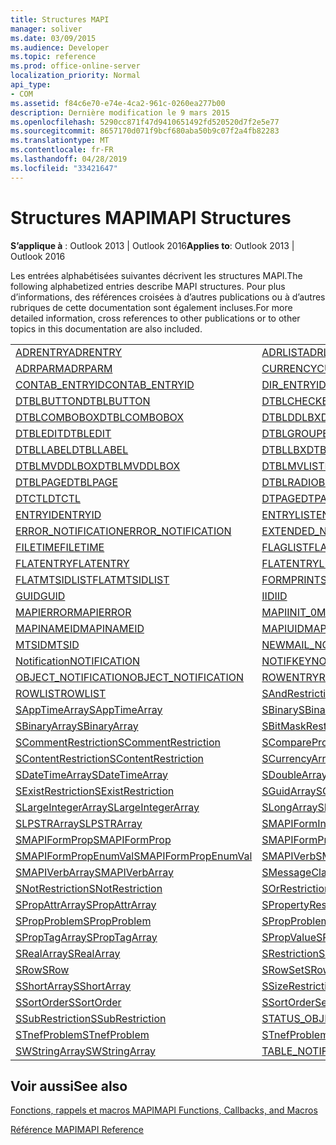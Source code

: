 ```yaml
---
title: Structures MAPI
manager: soliver
ms.date: 03/09/2015
ms.audience: Developer
ms.topic: reference
ms.prod: office-online-server
localization_priority: Normal
api_type:
- COM
ms.assetid: f84c6e70-e74e-4ca2-961c-0260ea277b00
description: Dernière modification le 9 mars 2015
ms.openlocfilehash: 5290cc871f47d9410651492fd520520d7f2e5e77
ms.sourcegitcommit: 8657170d071f9bcf680aba50b9c07f2a4fb82283
ms.translationtype: MT
ms.contentlocale: fr-FR
ms.lasthandoff: 04/28/2019
ms.locfileid: "33421647"
---
```

# <a name="mapi-structures"></a><span data-ttu-id="7a369-103">Structures MAPI</span><span class="sxs-lookup"><span data-stu-id="7a369-103">MAPI Structures</span></span>

  
  
<span data-ttu-id="7a369-104">**S’applique à** : Outlook 2013 | Outlook 2016</span><span class="sxs-lookup"><span data-stu-id="7a369-104">**Applies to**: Outlook 2013 | Outlook 2016</span></span> 
  
<span data-ttu-id="7a369-105">Les entrées alphabétisées suivantes décrivent les structures MAPI.</span><span class="sxs-lookup"><span data-stu-id="7a369-105">The following alphabetized entries describe MAPI structures.</span></span> <span data-ttu-id="7a369-106">Pour plus d’informations, des références croisées à d’autres publications ou à d’autres rubriques de cette documentation sont également incluses.</span><span class="sxs-lookup"><span data-stu-id="7a369-106">For more detailed information, cross references to other publications or to other topics in this documentation are also included.</span></span>
  
|||
|:-----|:-----|
|[<span data-ttu-id="7a369-107">ADRENTRY</span><span class="sxs-lookup"><span data-stu-id="7a369-107">ADRENTRY</span></span>](adrentry.md) <br/> |[<span data-ttu-id="7a369-108">ADRLIST</span><span class="sxs-lookup"><span data-stu-id="7a369-108">ADRLIST</span></span>](adrlist.md) <br/> |
|[<span data-ttu-id="7a369-109">ADRPARM</span><span class="sxs-lookup"><span data-stu-id="7a369-109">ADRPARM</span></span>](adrparm.md) <br/> |[<span data-ttu-id="7a369-110">CURRENCY</span><span class="sxs-lookup"><span data-stu-id="7a369-110">CURRENCY</span></span>](currency.md) <br/> |
|[<span data-ttu-id="7a369-111">CONTAB_ENTRYID</span><span class="sxs-lookup"><span data-stu-id="7a369-111">CONTAB_ENTRYID</span></span>](contab_entryid.md) <br/> |[<span data-ttu-id="7a369-112">DIR_ENTRYID</span><span class="sxs-lookup"><span data-stu-id="7a369-112">DIR_ENTRYID</span></span>](dir_entryid.md) <br/> |
|[<span data-ttu-id="7a369-113">DTBLBUTTON</span><span class="sxs-lookup"><span data-stu-id="7a369-113">DTBLBUTTON</span></span>](dtblbutton.md) <br/> |[<span data-ttu-id="7a369-114">DTBLCHECKBOX</span><span class="sxs-lookup"><span data-stu-id="7a369-114">DTBLCHECKBOX</span></span>](dtblcheckbox.md) <br/> |
|[<span data-ttu-id="7a369-115">DTBLCOMBOBOX</span><span class="sxs-lookup"><span data-stu-id="7a369-115">DTBLCOMBOBOX</span></span>](dtblcombobox.md) <br/> |[<span data-ttu-id="7a369-116">DTBLDDLBX</span><span class="sxs-lookup"><span data-stu-id="7a369-116">DTBLDDLBX</span></span>](dtblddlbx.md) <br/> |
|[<span data-ttu-id="7a369-117">DTBLEDIT</span><span class="sxs-lookup"><span data-stu-id="7a369-117">DTBLEDIT</span></span>](dtbledit.md) <br/> |[<span data-ttu-id="7a369-118">DTBLGROUPBOX</span><span class="sxs-lookup"><span data-stu-id="7a369-118">DTBLGROUPBOX</span></span>](dtblgroupbox.md) <br/> |
|[<span data-ttu-id="7a369-119">DTBLLABEL</span><span class="sxs-lookup"><span data-stu-id="7a369-119">DTBLLABEL</span></span>](dtbllabel.md) <br/> |[<span data-ttu-id="7a369-120">DTBLLBX</span><span class="sxs-lookup"><span data-stu-id="7a369-120">DTBLLBX</span></span>](dtbllbx.md) <br/> |
|[<span data-ttu-id="7a369-121">DTBLMVDDLBOX</span><span class="sxs-lookup"><span data-stu-id="7a369-121">DTBLMVDDLBOX</span></span>](dtblmvddlbox.md) <br/> |[<span data-ttu-id="7a369-122">DTBLMVLISTBOX</span><span class="sxs-lookup"><span data-stu-id="7a369-122">DTBLMVLISTBOX</span></span>](dtblmvlistbox.md) <br/> |
|[<span data-ttu-id="7a369-123">DTBLPAGE</span><span class="sxs-lookup"><span data-stu-id="7a369-123">DTBLPAGE</span></span>](dtblpage.md) <br/> |[<span data-ttu-id="7a369-124">DTBLRADIOBUTTON</span><span class="sxs-lookup"><span data-stu-id="7a369-124">DTBLRADIOBUTTON</span></span>](dtblradiobutton.md) <br/> |
|[<span data-ttu-id="7a369-125">DTCTL</span><span class="sxs-lookup"><span data-stu-id="7a369-125">DTCTL</span></span>](dtctl.md) <br/> |[<span data-ttu-id="7a369-126">DTPAGE</span><span class="sxs-lookup"><span data-stu-id="7a369-126">DTPAGE</span></span>](dtpage.md) <br/> |
|[<span data-ttu-id="7a369-127">ENTRYID</span><span class="sxs-lookup"><span data-stu-id="7a369-127">ENTRYID</span></span>](entryid.md) <br/> |[<span data-ttu-id="7a369-128">ENTRYLIST</span><span class="sxs-lookup"><span data-stu-id="7a369-128">ENTRYLIST</span></span>](entrylist.md) <br/> |
|[<span data-ttu-id="7a369-129">ERROR_NOTIFICATION</span><span class="sxs-lookup"><span data-stu-id="7a369-129">ERROR_NOTIFICATION</span></span>](error_notification.md) <br/> |[<span data-ttu-id="7a369-130">EXTENDED_NOTIFICATION</span><span class="sxs-lookup"><span data-stu-id="7a369-130">EXTENDED_NOTIFICATION</span></span>](extended_notification.md) <br/> |
|[<span data-ttu-id="7a369-131">FILETIME</span><span class="sxs-lookup"><span data-stu-id="7a369-131">FILETIME</span></span>](filetime.md) <br/> |[<span data-ttu-id="7a369-132">FLAGLIST</span><span class="sxs-lookup"><span data-stu-id="7a369-132">FLAGLIST</span></span>](flaglist.md) <br/> |
|[<span data-ttu-id="7a369-133">FLATENTRY</span><span class="sxs-lookup"><span data-stu-id="7a369-133">FLATENTRY</span></span>](flatentry.md) <br/> |[<span data-ttu-id="7a369-134">FLATENTRYLIST</span><span class="sxs-lookup"><span data-stu-id="7a369-134">FLATENTRYLIST</span></span>](flatentrylist.md) <br/> |
|[<span data-ttu-id="7a369-135">FLATMTSIDLIST</span><span class="sxs-lookup"><span data-stu-id="7a369-135">FLATMTSIDLIST</span></span>](flatmtsidlist.md) <br/> |[<span data-ttu-id="7a369-136">FORMPRINTSETUP</span><span class="sxs-lookup"><span data-stu-id="7a369-136">FORMPRINTSETUP</span></span>](formprintsetup.md) <br/> |
|[<span data-ttu-id="7a369-137">GUID</span><span class="sxs-lookup"><span data-stu-id="7a369-137">GUID</span></span>](guid.md) <br/> |[<span data-ttu-id="7a369-138">IID</span><span class="sxs-lookup"><span data-stu-id="7a369-138">IID</span></span>](iid.md) <br/> |
|[<span data-ttu-id="7a369-139">MAPIERROR</span><span class="sxs-lookup"><span data-stu-id="7a369-139">MAPIERROR</span></span>](mapierror.md) <br/> |[<span data-ttu-id="7a369-140">MAPIINIT_0</span><span class="sxs-lookup"><span data-stu-id="7a369-140">MAPIINIT_0</span></span>](mapiinit_0.md) <br/> |
|[<span data-ttu-id="7a369-141">MAPINAMEID</span><span class="sxs-lookup"><span data-stu-id="7a369-141">MAPINAMEID</span></span>](mapinameid.md) <br/> |[<span data-ttu-id="7a369-142">MAPIUID</span><span class="sxs-lookup"><span data-stu-id="7a369-142">MAPIUID</span></span>](mapiuid.md) <br/> |
|[<span data-ttu-id="7a369-143">MTSID</span><span class="sxs-lookup"><span data-stu-id="7a369-143">MTSID</span></span>](mtsid.md) <br/> |[<span data-ttu-id="7a369-144">NEWMAIL_NOTIFICATION</span><span class="sxs-lookup"><span data-stu-id="7a369-144">NEWMAIL_NOTIFICATION</span></span>](newmail_notification.md) <br/> |
|[<span data-ttu-id="7a369-145">Notification</span><span class="sxs-lookup"><span data-stu-id="7a369-145">NOTIFICATION</span></span>](notification.md) <br/> |[<span data-ttu-id="7a369-146">NOTIFKEY</span><span class="sxs-lookup"><span data-stu-id="7a369-146">NOTIFKEY</span></span>](notifkey.md) <br/> |
|[<span data-ttu-id="7a369-147">OBJECT_NOTIFICATION</span><span class="sxs-lookup"><span data-stu-id="7a369-147">OBJECT_NOTIFICATION</span></span>](object_notification.md) <br/> |[<span data-ttu-id="7a369-148">ROWENTRY</span><span class="sxs-lookup"><span data-stu-id="7a369-148">ROWENTRY</span></span>](rowentry.md) <br/> |
|[<span data-ttu-id="7a369-149">ROWLIST</span><span class="sxs-lookup"><span data-stu-id="7a369-149">ROWLIST</span></span>](rowlist.md) <br/> |[<span data-ttu-id="7a369-150">SAndRestriction</span><span class="sxs-lookup"><span data-stu-id="7a369-150">SAndRestriction</span></span>](sandrestriction.md) <br/> |
|[<span data-ttu-id="7a369-151">SAppTimeArray</span><span class="sxs-lookup"><span data-stu-id="7a369-151">SAppTimeArray</span></span>](sapptimearray.md) <br/> |[<span data-ttu-id="7a369-152">SBinary</span><span class="sxs-lookup"><span data-stu-id="7a369-152">SBinary</span></span>](sbinary.md) <br/> |
|[<span data-ttu-id="7a369-153">SBinaryArray</span><span class="sxs-lookup"><span data-stu-id="7a369-153">SBinaryArray</span></span>](sbinaryarray.md) <br/> |[<span data-ttu-id="7a369-154">SBitMaskRestriction</span><span class="sxs-lookup"><span data-stu-id="7a369-154">SBitMaskRestriction</span></span>](sbitmaskrestriction.md) <br/> |
|[<span data-ttu-id="7a369-155">SCommentRestriction</span><span class="sxs-lookup"><span data-stu-id="7a369-155">SCommentRestriction</span></span>](scommentrestriction.md) <br/> |[<span data-ttu-id="7a369-156">SComparePropsRestriction</span><span class="sxs-lookup"><span data-stu-id="7a369-156">SComparePropsRestriction</span></span>](scomparepropsrestriction.md) <br/> |
|[<span data-ttu-id="7a369-157">SContentRestriction</span><span class="sxs-lookup"><span data-stu-id="7a369-157">SContentRestriction</span></span>](scontentrestriction.md) <br/> |[<span data-ttu-id="7a369-158">SCurrencyArray</span><span class="sxs-lookup"><span data-stu-id="7a369-158">SCurrencyArray</span></span>](scurrencyarray.md) <br/> |
|[<span data-ttu-id="7a369-159">SDateTimeArray</span><span class="sxs-lookup"><span data-stu-id="7a369-159">SDateTimeArray</span></span>](sdatetimearray.md) <br/> |[<span data-ttu-id="7a369-160">SDoubleArray</span><span class="sxs-lookup"><span data-stu-id="7a369-160">SDoubleArray</span></span>](sdoublearray.md) <br/> |
|[<span data-ttu-id="7a369-161">SExistRestriction</span><span class="sxs-lookup"><span data-stu-id="7a369-161">SExistRestriction</span></span>](sexistrestriction.md) <br/> |[<span data-ttu-id="7a369-162">SGuidArray</span><span class="sxs-lookup"><span data-stu-id="7a369-162">SGuidArray</span></span>](sguidarray.md) <br/> |
|[<span data-ttu-id="7a369-163">SLargeIntegerArray</span><span class="sxs-lookup"><span data-stu-id="7a369-163">SLargeIntegerArray</span></span>](slargeintegerarray.md) <br/> |[<span data-ttu-id="7a369-164">SLongArray</span><span class="sxs-lookup"><span data-stu-id="7a369-164">SLongArray</span></span>](slongarray.md) <br/> |
|[<span data-ttu-id="7a369-165">SLPSTRArray</span><span class="sxs-lookup"><span data-stu-id="7a369-165">SLPSTRArray</span></span>](slpstrarray.md) <br/> |[<span data-ttu-id="7a369-166">SMAPIFormInfoArray</span><span class="sxs-lookup"><span data-stu-id="7a369-166">SMAPIFormInfoArray</span></span>](smapiforminfoarray.md) <br/> |
|[<span data-ttu-id="7a369-167">SMAPIFormProp</span><span class="sxs-lookup"><span data-stu-id="7a369-167">SMAPIFormProp</span></span>](smapiformprop.md) <br/> |[<span data-ttu-id="7a369-168">SMAPIFormPropArray</span><span class="sxs-lookup"><span data-stu-id="7a369-168">SMAPIFormPropArray</span></span>](smapiformproparray.md) <br/> |
|[<span data-ttu-id="7a369-169">SMAPIFormPropEnumVal</span><span class="sxs-lookup"><span data-stu-id="7a369-169">SMAPIFormPropEnumVal</span></span>](smapiformpropenumval.md) <br/> |[<span data-ttu-id="7a369-170">SMAPIVerb</span><span class="sxs-lookup"><span data-stu-id="7a369-170">SMAPIVerb</span></span>](smapiverb.md) <br/> |
|[<span data-ttu-id="7a369-171">SMAPIVerbArray</span><span class="sxs-lookup"><span data-stu-id="7a369-171">SMAPIVerbArray</span></span>](smapiverbarray.md) <br/> |[<span data-ttu-id="7a369-172">SMessageClassArray</span><span class="sxs-lookup"><span data-stu-id="7a369-172">SMessageClassArray</span></span>](smessageclassarray.md) <br/> |
|[<span data-ttu-id="7a369-173">SNotRestriction</span><span class="sxs-lookup"><span data-stu-id="7a369-173">SNotRestriction</span></span>](snotrestriction.md) <br/> |[<span data-ttu-id="7a369-174">SOrRestriction</span><span class="sxs-lookup"><span data-stu-id="7a369-174">SOrRestriction</span></span>](sorrestriction.md) <br/> |
|[<span data-ttu-id="7a369-175">SPropAttrArray</span><span class="sxs-lookup"><span data-stu-id="7a369-175">SPropAttrArray</span></span>](spropattrarray.md) <br/> |[<span data-ttu-id="7a369-176">SPropertyRestriction</span><span class="sxs-lookup"><span data-stu-id="7a369-176">SPropertyRestriction</span></span>](spropertyrestriction.md) <br/> |
|[<span data-ttu-id="7a369-177">SPropProblem</span><span class="sxs-lookup"><span data-stu-id="7a369-177">SPropProblem</span></span>](spropproblem.md) <br/> |[<span data-ttu-id="7a369-178">SPropProblemArray</span><span class="sxs-lookup"><span data-stu-id="7a369-178">SPropProblemArray</span></span>](spropproblemarray.md) <br/> |
|[<span data-ttu-id="7a369-179">SPropTagArray</span><span class="sxs-lookup"><span data-stu-id="7a369-179">SPropTagArray</span></span>](sproptagarray.md) <br/> |[<span data-ttu-id="7a369-180">SPropValue</span><span class="sxs-lookup"><span data-stu-id="7a369-180">SPropValue</span></span>](spropvalue.md) <br/> |
|[<span data-ttu-id="7a369-181">SRealArray</span><span class="sxs-lookup"><span data-stu-id="7a369-181">SRealArray</span></span>](srealarray.md) <br/> |[<span data-ttu-id="7a369-182">SRestriction</span><span class="sxs-lookup"><span data-stu-id="7a369-182">SRestriction</span></span>](srestriction.md) <br/> |
|[<span data-ttu-id="7a369-183">SRow</span><span class="sxs-lookup"><span data-stu-id="7a369-183">SRow</span></span>](srow.md) <br/> |[<span data-ttu-id="7a369-184">SRowSet</span><span class="sxs-lookup"><span data-stu-id="7a369-184">SRowSet</span></span>](srowset.md) <br/> |
|[<span data-ttu-id="7a369-185">SShortArray</span><span class="sxs-lookup"><span data-stu-id="7a369-185">SShortArray</span></span>](sshortarray.md) <br/> |[<span data-ttu-id="7a369-186">SSizeRestriction</span><span class="sxs-lookup"><span data-stu-id="7a369-186">SSizeRestriction</span></span>](ssizerestriction.md) <br/> |
|[<span data-ttu-id="7a369-187">SSortOrder</span><span class="sxs-lookup"><span data-stu-id="7a369-187">SSortOrder</span></span>](ssortorder.md) <br/> |[<span data-ttu-id="7a369-188">SSortOrderSet</span><span class="sxs-lookup"><span data-stu-id="7a369-188">SSortOrderSet</span></span>](ssortorderset.md) <br/> |
|[<span data-ttu-id="7a369-189">SSubRestriction</span><span class="sxs-lookup"><span data-stu-id="7a369-189">SSubRestriction</span></span>](ssubrestriction.md) <br/> |[<span data-ttu-id="7a369-190">STATUS_OBJECT_NOTIFICATION</span><span class="sxs-lookup"><span data-stu-id="7a369-190">STATUS_OBJECT_NOTIFICATION</span></span>](status_object_notification.md) <br/> |
|[<span data-ttu-id="7a369-191">STnefProblem</span><span class="sxs-lookup"><span data-stu-id="7a369-191">STnefProblem</span></span>](stnefproblem.md) <br/> |[<span data-ttu-id="7a369-192">STnefProblemArray</span><span class="sxs-lookup"><span data-stu-id="7a369-192">STnefProblemArray</span></span>](stnefproblemarray.md) <br/> |
|[<span data-ttu-id="7a369-193">SWStringArray</span><span class="sxs-lookup"><span data-stu-id="7a369-193">SWStringArray</span></span>](swstringarray.md) <br/> |[<span data-ttu-id="7a369-194">TABLE_NOTIFICATION</span><span class="sxs-lookup"><span data-stu-id="7a369-194">TABLE_NOTIFICATION</span></span>](table_notification.md) <br/> |
   
## <a name="see-also"></a><span data-ttu-id="7a369-195">Voir aussi</span><span class="sxs-lookup"><span data-stu-id="7a369-195">See also</span></span>



[<span data-ttu-id="7a369-196">Fonctions, rappels et macros MAPI</span><span class="sxs-lookup"><span data-stu-id="7a369-196">MAPI Functions, Callbacks, and Macros</span></span>](mapi-functions-callbacks-and-macros.md)


[<span data-ttu-id="7a369-197">Référence MAPI</span><span class="sxs-lookup"><span data-stu-id="7a369-197">MAPI Reference</span></span>](mapi-reference.md)

